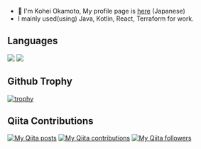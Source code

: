 - 👋 I'm Kohei Okamoto, My profile page is [here](https://okaponta.github.io/profile/) (Japanese)
- I mainly used(using) Java, Kotlin, React, Terraform for work.

## Languages

![](http://github-profile-summary-cards.vercel.app/api/cards/repos-per-language?username=okaponta&theme=tokyonight)
![](http://github-profile-summary-cards.vercel.app/api/cards/most-commit-language?username=okaponta&theme=tokyonight)

## Github Trophy

[![trophy](https://github-profile-trophy.vercel.app/?username=okaponta&row=2&theme=onedark)](https://github.com/ryo-ma/github-profile-trophy)

## Qiita Contributions

[![My Qiita posts](https://qiita-badge.apiapi.app/s/okaponta_/posts.svg)](http://qiita.com/okaponta_)
[![My Qiita contributions](https://qiita-badge.apiapi.app/s/okaponta_/contributions.svg)](http://qiita.com/okaponta_)
[![My Qiita followers](https://qiita-badge.apiapi.app/s/okaponta_/followers.svg)](http://qiita.com/okaponta_)
                

